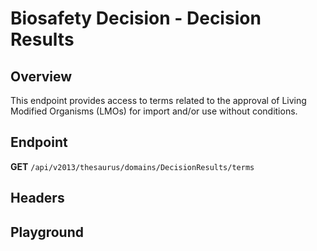 <script setup>
import "@/style.css"
import SwaggerUI from "@/swagger/view/SwaggerUI.vue"
import swaggerJson from "@/swagger/json/thesaurus/biosafety-decision/decision-results.json";

const swaggerSpecs = [
  { json:swaggerJson, protected: false },
];
</script>

# Biosafety Decision - Decision Results

## Overview

This endpoint provides access to terms related to the approval of Living Modified Organisms (LMOs) for import and/or use without conditions. 

## Endpoint

**GET** `/api/v2013/thesaurus/domains/DecisionResults/terms`

## Headers
<!--@include: @/../components/common/header/accept.md-->

## Playground

<SwaggerUI :swaggerSpecs="swaggerSpecs" />